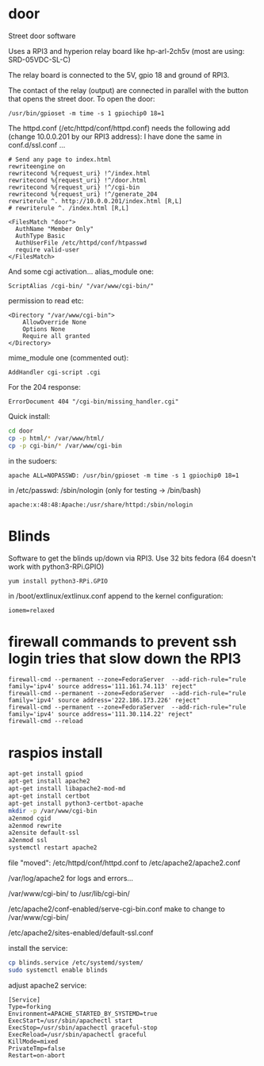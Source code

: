 # door
Street door software

Uses a RPI3 and hyperion relay board like hp-arl-2ch5v (most are using: SRD-05VDC-SL-C)

The relay board is connected to the 5V, gpio 18 and ground of RPI3.

The contact of the relay (output) are connected in parallel with the button that opens the street door.
To open the door:
```
/usr/bin/gpioset -m time -s 1 gpiochip0 18=1
```


The httpd.conf (/etc/httpd/conf/httpd.conf) needs the following add (change 10.0.0.201 by our RPI3 address):
I have done the same in conf.d/ssl.conf ...
```
# Send any page to index.html
rewriteengine on
rewritecond %{request_uri} !^/index.html
rewritecond %{request_uri} !^/door.html
rewritecond %{request_uri} !^/cgi-bin
rewritecond %{request_uri} !^/generate_204
rewriterule ^. http://10.0.0.201/index.html [R,L]
# rewriterule ^. /index.html [R,L]

<FilesMatch "door">
  AuthName "Member Only"
  AuthType Basic
  AuthUserFile /etc/httpd/conf/htpasswd
  require valid-user
</FilesMatch>
```

And some cgi activation...
alias_module one:
```
ScriptAlias /cgi-bin/ "/var/www/cgi-bin/"
```
permission to read etc:
```
<Directory "/var/www/cgi-bin">
    AllowOverride None
    Options None
    Require all granted
</Directory>
```
mime_module one (commented out):
```
AddHandler cgi-script .cgi
```
For the 204 response:
```
ErrorDocument 404 "/cgi-bin/missing_handler.cgi"
```

Quick install:
```bash
cd door
cp -p html/* /var/www/html/
cp -p cgi-bin/* /var/www/cgi-bin
```
in the sudoers:
```
apache ALL=NOPASSWD: /usr/bin/gpioset -m time -s 1 gpiochip0 18=1
```
in /etc/passwd: /sbin/nologin (only for testing -> /bin/bash)
```
apache:x:48:48:Apache:/usr/share/httpd:/sbin/nologin
```

# Blinds
Software to get the blinds up/down via RPI3.
Use 32 bits fedora (64 doesn't work with python3-RPi.GPIO)
```
yum install python3-RPi.GPIO
```
in  /boot/extlinux/extlinux.conf append to the kernel configuration:
```
iomem=relaxed
```

# firewall commands to prevent ssh login tries that slow down the RPI3
```
firewall-cmd --permanent --zone=FedoraServer  --add-rich-rule="rule family='ipv4' source address='111.161.74.113' reject"
firewall-cmd --permanent --zone=FedoraServer  --add-rich-rule="rule family='ipv4' source address='222.186.173.226' reject"
firewall-cmd --permanent --zone=FedoraServer  --add-rich-rule="rule family='ipv4' source address='111.30.114.22' reject"
firewall-cmd --reload
```

# raspios install
```bash
apt-get install gpiod
apt-get install apache2
apt-get install libapache2-mod-md
apt-get install certbot
apt-get install python3-certbot-apache
mkdir -p /var/www/cgi-bin
a2enmod cgid
a2enmod rewrite
a2ensite default-ssl
a2enmod ssl
systemctl restart apache2
```

file "moved":
/etc/httpd/conf/httpd.conf to /etc/apache2/apache2.conf

/var/log/apache2 for logs and errors...

/var/www/cgi-bin/ to /usr/lib/cgi-bin/

/etc/apache2/conf-enabled/serve-cgi-bin.conf make to change to /var/www/cgi-bin/

/etc/apache2/sites-enabled/default-ssl.conf

install the service:
```bash
cp blinds.service /etc/systemd/system/
sudo systemctl enable blinds
```

adjust apache2 service:
```
[Service]
Type=forking
Environment=APACHE_STARTED_BY_SYSTEMD=true
ExecStart=/usr/sbin/apachectl start
ExecStop=/usr/sbin/apachectl graceful-stop
ExecReload=/usr/sbin/apachectl graceful
KillMode=mixed
PrivateTmp=false
Restart=on-abort
```


